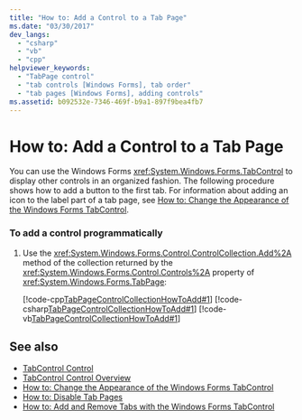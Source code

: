 ```yaml
---
title: "How to: Add a Control to a Tab Page"
ms.date: "03/30/2017"
dev_langs: 
  - "csharp"
  - "vb"
  - "cpp"
helpviewer_keywords: 
  - "TabPage control"
  - "tab controls [Windows Forms], tab order"
  - "tab pages [Windows Forms], adding controls"
ms.assetid: b092532e-7346-469f-b9a1-897f9bea4fb7
---
```

# How to: Add a Control to a Tab Page
You can use the Windows Forms <xref:System.Windows.Forms.TabControl> to display other controls in an organized fashion. The following procedure shows how to add a button to the first tab. For information about adding an icon to the label part of a tab page, see [How to: Change the Appearance of the Windows Forms TabControl](../../../../docs/framework/winforms/controls/how-to-change-the-appearance-of-the-windows-forms-tabcontrol.md).  
  
### To add a control programmatically  
  
1.  Use the <xref:System.Windows.Forms.Control.ControlCollection.Add%2A> method of the collection returned by the <xref:System.Windows.Forms.Control.Controls%2A> property of <xref:System.Windows.Forms.TabPage>:  
  
     [!code-cpp[TabPageControlCollectionHowToAdd#1](../../../../samples/snippets/cpp/VS_Snippets_Winforms/tabpagecontrolcollectionhowtoadd/cpp/add.cpp#1)]
     [!code-csharp[TabPageControlCollectionHowToAdd#1](../../../../samples/snippets/csharp/VS_Snippets_Winforms/tabpagecontrolcollectionhowtoadd/cs/add.cs#1)]
     [!code-vb[TabPageControlCollectionHowToAdd#1](../../../../samples/snippets/visualbasic/VS_Snippets_Winforms/tabpagecontrolcollectionhowtoadd/vb/add.vb#1)]  
  
## See also
- [TabControl Control](../../../../docs/framework/winforms/controls/tabcontrol-control-windows-forms.md)
- [TabControl Control Overview](../../../../docs/framework/winforms/controls/tabcontrol-control-overview-windows-forms.md)
- [How to: Change the Appearance of the Windows Forms TabControl](../../../../docs/framework/winforms/controls/how-to-change-the-appearance-of-the-windows-forms-tabcontrol.md)
- [How to: Disable Tab Pages](../../../../docs/framework/winforms/controls/how-to-disable-tab-pages.md)
- [How to: Add and Remove Tabs with the Windows Forms TabControl](../../../../docs/framework/winforms/controls/how-to-add-and-remove-tabs-with-the-windows-forms-tabcontrol.md)
